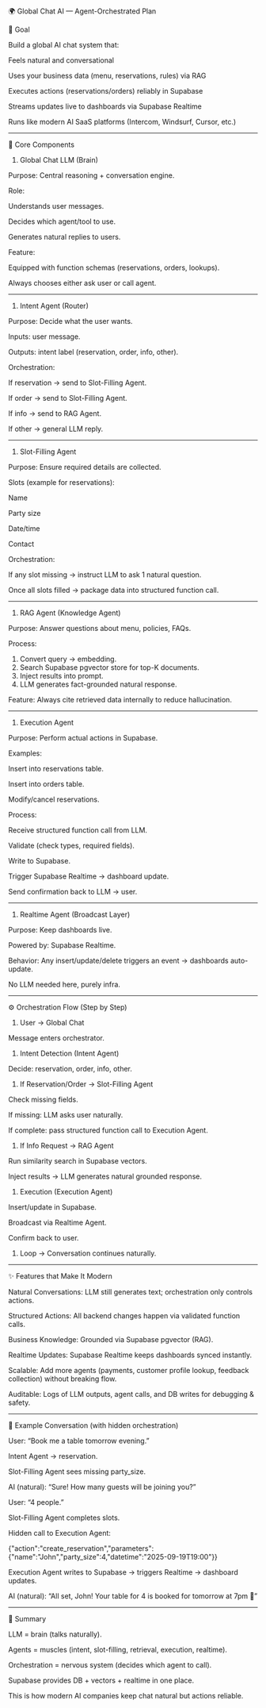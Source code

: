 🌍 Global Chat AI — Agent-Orchestrated Plan

🎯 Goal

Build a global AI chat system that:

Feels natural and conversational

Uses your business data (menu, reservations, rules) via RAG

Executes actions (reservations/orders) reliably in Supabase

Streams updates live to dashboards via Supabase Realtime

Runs like modern AI SaaS platforms (Intercom, Windsurf, Cursor, etc.)

---

🧩 Core Components

1. Global Chat LLM (Brain)

Purpose: Central reasoning + conversation engine.

Role:

Understands user messages.

Decides which agent/tool to use.

Generates natural replies to users.

Feature:

Equipped with function schemas (reservations, orders, lookups).

Always chooses either ask user or call agent.

---

1. Intent Agent (Router)

Purpose: Decide what the user wants.

Inputs: user message.

Outputs: intent label (reservation, order, info, other).

Orchestration:

If reservation → send to Slot-Filling Agent.

If order → send to Slot-Filling Agent.

If info → send to RAG Agent.

If other → general LLM reply.

---

1. Slot-Filling Agent

Purpose: Ensure required details are collected.

Slots (example for reservations):

Name

Party size

Date/time

Contact

Orchestration:

If any slot missing → instruct LLM to ask 1 natural question.

Once all slots filled → package data into structured function call.

---

1. RAG Agent (Knowledge Agent)

Purpose: Answer questions about menu, policies, FAQs.

Process:

1. Convert query → embedding.
2. Search Supabase pgvector store for top-K documents.
3. Inject results into prompt.
4. LLM generates fact-grounded natural response.

Feature: Always cite retrieved data internally to reduce hallucination.

---

1. Execution Agent

Purpose: Perform actual actions in Supabase.

Examples:

Insert into reservations table.

Insert into orders table.

Modify/cancel reservations.

Process:

Receive structured function call from LLM.

Validate (check types, required fields).

Write to Supabase.

Trigger Supabase Realtime → dashboard update.

Send confirmation back to LLM → user.

---

1. Realtime Agent (Broadcast Layer)

Purpose: Keep dashboards live.

Powered by: Supabase Realtime.

Behavior: Any insert/update/delete triggers an event → dashboards auto-update.

No LLM needed here, purely infra.

---

⚙️ Orchestration Flow (Step by Step)

1. User → Global Chat

Message enters orchestrator.

1. Intent Detection (Intent Agent)

Decide: reservation, order, info, other.

1. If Reservation/Order → Slot-Filling Agent

Check missing fields.

If missing: LLM asks user naturally.

If complete: pass structured function call to Execution Agent.

1. If Info Request → RAG Agent

Run similarity search in Supabase vectors.

Inject results → LLM generates natural grounded response.

1. Execution (Execution Agent)

Insert/update in Supabase.

Broadcast via Realtime Agent.

Confirm back to user.

1. Loop → Conversation continues naturally.

---

✨ Features that Make It Modern

Natural Conversations: LLM still generates text; orchestration only controls actions.

Structured Actions: All backend changes happen via validated function calls.

Business Knowledge: Grounded via Supabase pgvector (RAG).

Realtime Updates: Supabase Realtime keeps dashboards synced instantly.

Scalable: Add more agents (payments, customer profile lookup, feedback collection) without breaking flow.

Auditable: Logs of LLM outputs, agent calls, and DB writes for debugging & safety.

---

📌 Example Conversation (with hidden orchestration)

User: “Book me a table tomorrow evening.”

Intent Agent → reservation.

Slot-Filling Agent sees missing party_size.

AI (natural): “Sure! How many guests will be joining you?”

User: “4 people.”

Slot-Filling Agent completes slots.

Hidden call to Execution Agent:

{"action":"create_reservation","parameters":{"name":"John","party_size":4,"datetime":"2025-09-19T19:00"}}

Execution Agent writes to Supabase → triggers Realtime → dashboard updates.

AI (natural): “All set, John! Your table for 4 is booked for tomorrow at 7pm 🎉”

---

📖 Summary

LLM = brain (talks naturally).

Agents = muscles (intent, slot-filling, retrieval, execution, realtime).

Orchestration = nervous system (decides which agent to call).

Supabase provides DB + vectors + realtime in one place.

This is how modern AI companies keep chat natural but actions reliable.